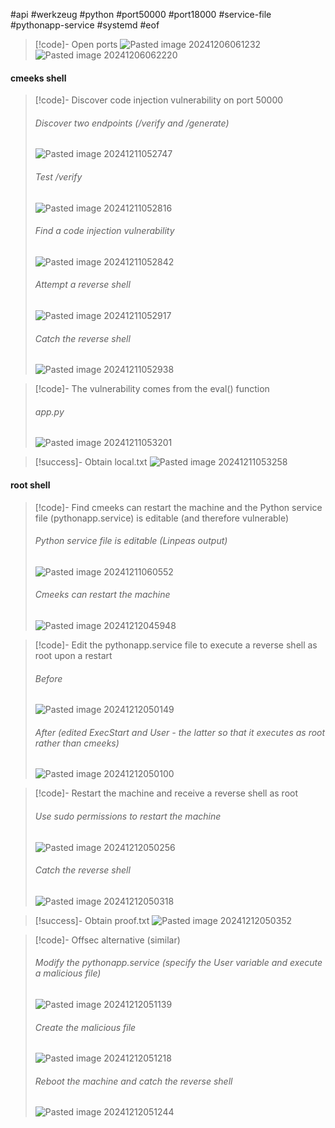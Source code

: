 #api #werkzeug #python #port50000 #port18000 #service-file #pythonapp-service #systemd #eof

>[!code]- Open ports
>![Pasted image 20241206061232](/Images/Pasted%20image%2020241206061232.png)
>![Pasted image 20241206062220](/Images/Pasted%20image%2020241206062220.png)
#### cmeeks shell

>[!code]- Discover code injection vulnerability on port 50000
>###### Discover two endpoints (/verify and /generate)
>![Pasted image 20241211052747](/Images/Pasted%20image%2020241211052747.png)
>###### Test /verify
>![Pasted image 20241211052816](/Images/Pasted%20image%2020241211052816.png)
>###### Find a code injection vulnerability
>![Pasted image 20241211052842](/Images/Pasted%20image%2020241211052842.png)
>###### Attempt a reverse shell
>![Pasted image 20241211052917](/Images/Pasted%20image%2020241211052917.png)
>###### Catch the reverse shell
>![Pasted image 20241211052938](/Images/Pasted%20image%2020241211052938.png)

>[!code]- The vulnerability comes from the eval() function
>###### app.py
>![Pasted image 20241211053201](/Images/Pasted%20image%2020241211053201.png)

>[!success]- Obtain local.txt
>![Pasted image 20241211053258](/Images/Pasted%20image%2020241211053258.png)
#### root shell

>[!code]- Find cmeeks can restart the machine and the Python service file (pythonapp.service) is editable (and therefore vulnerable)
>###### Python service file is editable (Linpeas output)
>![Pasted image 20241211060552](/Images/Pasted%20image%2020241211060552.png)
>###### Cmeeks can restart the machine
>![Pasted image 20241212045948](/Images/Pasted%20image%2020241212045948.png)

>[!code]- Edit the pythonapp.service file to execute a reverse shell as root upon a restart
>###### Before
>![Pasted image 20241212050149](/Images/Pasted%20image%2020241212050149.png)
>###### After (edited ExecStart and User - the latter so that it executes as root rather than cmeeks)
>![Pasted image 20241212050100](/Images/Pasted%20image%2020241212050100.png)

>[!code]- Restart the machine and receive a reverse shell as root
>###### Use sudo permissions to restart the machine
>![Pasted image 20241212050256](/Images/Pasted%20image%2020241212050256.png)
>###### Catch the reverse shell
>![Pasted image 20241212050318](/Images/Pasted%20image%2020241212050318.png)

>[!success]- Obtain proof.txt
>![Pasted image 20241212050352](/Images/Pasted%20image%2020241212050352.png)

>[!code]- Offsec alternative (similar)
>###### Modify the pythonapp.service (specify the User variable and execute a malicious file)
>![Pasted image 20241212051139](/Images/Pasted%20image%2020241212051139.png)
>###### Create the malicious file
>![Pasted image 20241212051218](/Images/Pasted%20image%2020241212051218.png)
>###### Reboot the machine and catch the reverse shell
>![Pasted image 20241212051244](/Images/Pasted%20image%2020241212051244.png)

